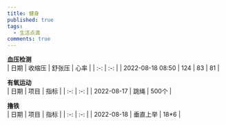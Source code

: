 ```yaml
---
title: 健身
published: true
tags:
  - 生活点滴
comments: true
---
```


**血压检测**<br>
| 日期 | 收缩压 | 舒张压 | 心率 |
| :-: | :-: |
| 2022-08-18 08:50 | 124 | 83 | 81 |

**有氧运动**<br>
| 日期 | 项目 | 指标 |
| :-: | :-: |
| 2022-08-17 | 跳绳 | 500个 |

**撸铁**<br>
| 日期 | 项目 | 指标 |
| :-: | :-: |
| 2022-08-18 | 垂直上举 | 18*6 |